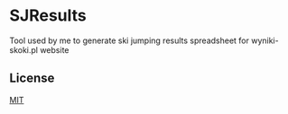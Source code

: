 # SJResults

Tool used by me to generate ski jumping results spreadsheet for wyniki-skoki.pl website

## License

[MIT](https://choosealicense.com/licenses/mit/)